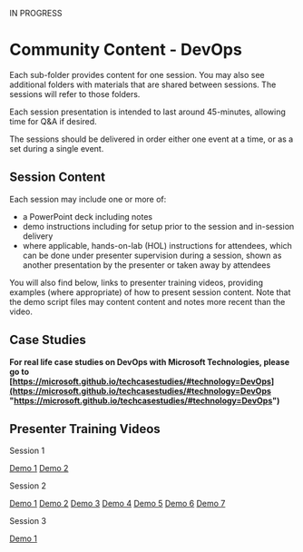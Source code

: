 IN PROGRESS

# Community Content - DevOps #

Each sub-folder provides content for one session.  You may also see additional folders with materials that are shared between sessions.  The sessions will refer to those folders.

Each session presentation is intended to last around 45-minutes, allowing time for Q&A if desired.

The sessions should be delivered in order either one event at a time, or as a set during a single event.

## Session Content ##

Each session may include one or more of:
- a PowerPoint deck including notes
- demo instructions including for setup prior to the session and in-session delivery
- where applicable, hands-on-lab (HOL) instructions for attendees, which can be done under presenter supervision during a session, shown as another presentation by the presenter or taken away by attendees

You will also find below, links to presenter training videos, providing examples (where appropriate) of how to present session content. Note that the demo script files may content content and notes more recent than the video.  

## Case Studies ##

**For real life case studies on DevOps with Microsoft Technologies, please go to [https://microsoft.github.io/techcasestudies/#technology=DevOps](https://microsoft.github.io/techcasestudies/#technology=DevOps "https://microsoft.github.io/techcasestudies/#technology=DevOps")**

## Presenter Training Videos ##

Session 1

[Demo 1](https://channel9.msdn.com/Blogs/MVP-VisualStudio-Dev/Community-Content-Presenter-Training-DevOps-Session-1-Demo-1) [Demo 2](https://channel9.msdn.com/Blogs/MVP-VisualStudio-Dev/Community-Content-Presenter-Training-DevOps-Session-1-Demo-2)

Session 2

[Demo 1](https://channel9.msdn.com/Blogs/MVP-VisualStudio-Dev/Community-Content-Presenter-Training-DevOps-Session-2-Demo-1) [Demo 2](https://channel9.msdn.com/Blogs/MVP-VisualStudio-Dev/Community-Content-Presenter-Training-DevOps-Session-2-Demo-2) [Demo 3](https://channel9.msdn.com/Blogs/MVP-VisualStudio-Dev/Community-Content-Presenter-Training-DevOps-Session-2-Demo-3) [Demo 4](https://channel9.msdn.com/Blogs/MVP-VisualStudio-Dev/Community-Content-Presenter-Training-DevOps-Session-2-Demo-4) [Demo 5](https://channel9.msdn.com/Blogs/MVP-VisualStudio-Dev/Community-Content-Presenter-Training-DevOps-Session-2-Demo-5) [Demo 6](https://channel9.msdn.com/Blogs/MVP-VisualStudio-Dev/Community-Content-Presenter-Training-DevOps-Session-2-Demo-6) [Demo 7](https://channel9.msdn.com/Blogs/MVP-VisualStudio-Dev/Community-Content-Presenter-Training-DevOps-Session-2-Demo-7)

Session 3

[Demo 1](https://channel9.msdn.com/Blogs/MVP-VisualStudio-Dev/Community-Content-Presenter-Training-DevOps-Session-3-Demo-1)




